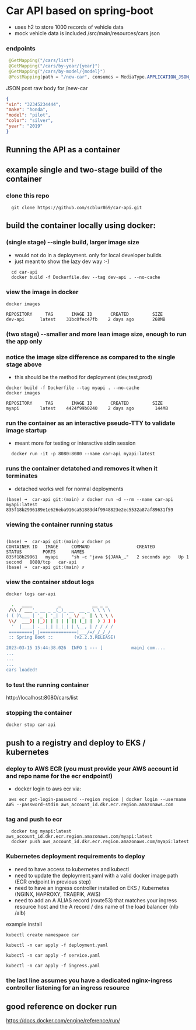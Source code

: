 # Car API based on spring-boot
  * uses h2 to store 1000 records of vehicle data
  * mock vehicle data is included /src/main/resources/cars.json

### endpoints
```java
 @GetMapping("/cars/list")
 @GetMapping("/cars/by-year/{year}")
 @GetMapping("/cars/by-model/{model}")
 @PostMapping(path = "/new-car", consumes = MediaType.APPLICATION_JSON_VALUE, produces = "application/json")
 ```

JSON post raw body for /new-car
 ```json
{
"vin": "32345234444",
"make": "honda",
"model": "pilot",
"color": "silver",
"year": "2019"
}
 ```
## Running the API as a container

## example single and two-stage build of the container
### clone this repo
```console
  git clone https://github.com/scblur869/car-api.git
  ```
## build the container locally using docker:
### (single stage) --single build, larger image size
  - would not do in a deployment. only for local developer builds
  - just meant to show the lazy dev way :-)
```console
  cd car-api
  docker build -f Dockerfile.dev --tag dev-api . --no-cache
  ```
### view the image in docker
```console
docker images

REPOSITORY     TAG       IMAGE ID       CREATED         SIZE
dev-api      latest    31bc0fec47fb    2 days ago       268MB
  ```

### (two stage) --smaller and more lean image size, enough to run the app only
### notice the image size difference as compared to the single stage above
 - this should be the method for deployment (dev,test,prod)
```console
docker build -f Dockerfile --tag myapi . --no-cache
docker images

REPOSITORY     TAG       IMAGE ID       CREATED         SIZE
myapi        latest    4424f99b0240    2 days ago        144MB
  ```

### run the container as an interactive pseudo-TTY to validate image startup
- meant more for testing or interactive stdin session
```console
  docker run -it -p 8080:8080 --name car-api myapi:latest
  ```
### runs the container detatched and removes it when it terminates
- detached works well for normal deployments
```console
(base) ➜  car-api git:(main) ✗ docker run -d --rm --name car-api myapi:latest           
835f18b2996189e1e626eba916ca51883d4f9948823e2ec5532a87af89631f59
 ```

### viewing the container running status
```console

(base) ➜  car-api git:(main) ✗ docker ps
CONTAINER ID   IMAGE     COMMAND                  CREATED         STATUS        PORTS      NAMES
835f18b29961   myapi     "sh -c 'java ${JAVA_…"   2 seconds ago   Up 1 second   8080/tcp   car-api
(base) ➜  car-api git:(main) ✗ 
  ```


### view the container stdout logs
```bash
docker logs car-api

  .   ____          _            __ _ _
 /\\ / ___'_ __ _ _(_)_ __  __ _ \ \ \ \
( ( )\___ | '_ | '_| | '_ \/ _` | \ \ \ \
 \\/  ___)| |_)| | | | | || (_| |  ) ) ) )
  '  |____| .__|_| |_|_| |_\__, | / / / /
 =========|_|==============|___/=/_/_/_/
 :: Spring Boot ::        (v2.2.3.RELEASE)

2023-03-15 15:44:38.026  INFO 1 --- [           main] com....
...
...
...
cars loaded!
  ```


### to test the running container
http://localhost:8080/cars/list

### stopping the container
```console
docker stop car-api
  ```


## push to a registry and deploy to EKS / kubernetes
### deploy to AWS ECR (you must provide your AWS account id and repo name for the ecr endpoint!)
 * docker login to aws ecr via:
 ```console
  aws ecr get-login-password --region region | docker login --username AWS --password-stdin aws_account_id.dkr.ecr.region.amazonaws.com
  ```
### tag and push to ecr
```console
  docker tag myapi:latest aws_account_id.dkr.ecr.region.amazonaws.com/myapi:latest
  docker push aws_account_id.dkr.ecr.region.amazonaws.com/myapi:latest
  ```

### Kubernetes deployment requirements to deploy
- need to have access to kubernetes and kubectl
- need to update the deployment.yaml with a valid docker image path (ECR endpoint in previous step)
- need to have an ingress controller installed on EKS / Kubernetes (NGINX, HAPROXY, TRAEFIK, AWS)
- need to add an A ALIAS record (route53) that matches your ingress resource host  and the A record / dns name of the load balancer (nlb /alb)

 example install
 ```console
 kubectl create namespace car
 ```
 ```console
 kubectl -n car apply -f deployment.yaml
 ```
 ```console
 kubectl -n car apply -f service.yaml
 ```
 ```console
 kubectl -n car apply -f ingress.yaml
 ```
### the last line assumes you have a dedicated nginx-ingress controller listening for an ingress resource


## good reference on docker run
https://docs.docker.com/engine/reference/run/

